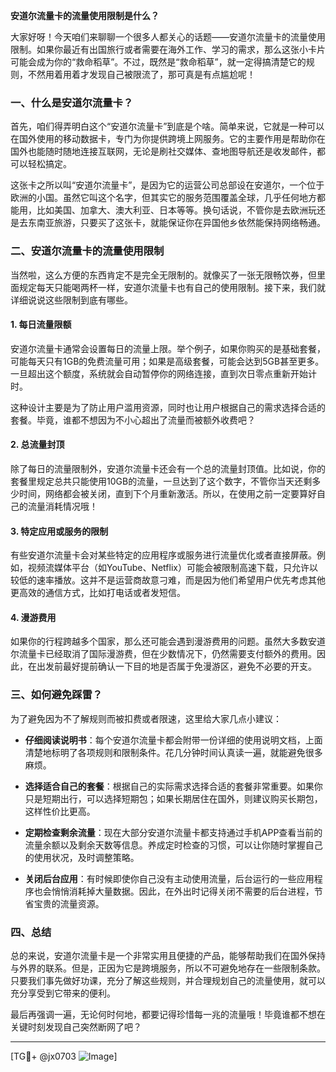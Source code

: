 **安道尔流量卡的流量使用限制是什么？**

大家好呀！今天咱们来聊聊一个很多人都关心的话题——安道尔流量卡的流量使用限制。如果你最近有出国旅行或者需要在海外工作、学习的需求，那么这张小卡片可能会成为你的“救命稻草”。不过，既然是“救命稻草”，就一定得搞清楚它的规则，不然用着用着才发现自己被限流了，那可真是有点尴尬呢！

### 一、什么是安道尔流量卡？

首先，咱们得弄明白这个“安道尔流量卡”到底是个啥。简单来说，它就是一种可以在国外使用的移动数据卡，专门为你提供跨境上网服务。它的主要作用是帮助你在国外也能随时随地连接互联网，无论是刷社交媒体、查地图导航还是收发邮件，都可以轻松搞定。

这张卡之所以叫“安道尔流量卡”，是因为它的运营公司总部设在安道尔，一个位于欧洲的小国。虽然它叫这个名字，但其实它的服务范围覆盖全球，几乎任何地方都能用，比如美国、加拿大、澳大利亚、日本等等。换句话说，不管你是去欧洲玩还是去东南亚旅游，只要买了这张卡，就能保证你在异国他乡依然能保持网络畅通。

### 二、安道尔流量卡的流量使用限制

当然啦，这么方便的东西肯定不是完全无限制的。就像买了一张无限畅饮券，但里面规定每天只能喝两杯一样，安道尔流量卡也有自己的使用限制。接下来，我们就详细说说这些限制到底有哪些。

#### 1. **每日流量限额**
安道尔流量卡通常会设置每日的流量上限。举个例子，如果你购买的是基础套餐，可能每天只有1GB的免费流量可用；如果是高级套餐，可能会达到5GB甚至更多。一旦超出这个额度，系统就会自动暂停你的网络连接，直到次日零点重新开始计时。

这种设计主要是为了防止用户滥用资源，同时也让用户根据自己的需求选择合适的套餐。毕竟，谁都不想因为不小心超出了流量而被额外收费吧？

#### 2. **总流量封顶**
除了每日的流量限制外，安道尔流量卡还会有一个总的流量封顶值。比如说，你的套餐里规定总共只能使用10GB的流量，一旦达到了这个数字，不管你当天还剩多少时间，网络都会被关闭，直到下个月重新激活。所以，在使用之前一定要算好自己的流量消耗情况哦！

#### 3. **特定应用或服务的限制**
有些安道尔流量卡会对某些特定的应用程序或服务进行流量优化或者直接屏蔽。例如，视频流媒体平台（如YouTube、Netflix）可能会被限制高速下载，只允许以较低的速率播放。这并不是运营商故意刁难，而是因为他们希望用户优先考虑其他更高效的通信方式，比如打电话或者发短信。

#### 4. **漫游费用**
如果你的行程跨越多个国家，那么还可能会遇到漫游费用的问题。虽然大多数安道尔流量卡已经取消了国际漫游费，但在少数情况下，仍然需要支付额外的费用。因此，在出发前最好提前确认一下目的地是否属于免漫游区，避免不必要的开支。

### 三、如何避免踩雷？

为了避免因为不了解规则而被扣费或者限速，这里给大家几点小建议：

- **仔细阅读说明书**：每个安道尔流量卡都会附带一份详细的使用说明文档，上面清楚地标明了各项规则和限制条件。花几分钟时间认真读一遍，就能避免很多麻烦。
  
- **选择适合自己的套餐**：根据自己的实际需求选择合适的套餐非常重要。如果你只是短期出行，可以选择短期包；如果长期居住在国外，则建议购买长期包，这样性价比更高。

- **定期检查剩余流量**：现在大部分安道尔流量卡都支持通过手机APP查看当前的流量余额以及剩余天数等信息。养成定时检查的习惯，可以让你随时掌握自己的使用状况，及时调整策略。

- **关闭后台应用**：有时候即使你自己没有主动使用流量，后台运行的一些应用程序也会悄悄消耗掉大量数据。因此，在外出时记得关闭不需要的后台进程，节省宝贵的流量资源。

### 四、总结

总的来说，安道尔流量卡是一个非常实用且便捷的产品，能够帮助我们在国外保持与外界的联系。但是，正因为它是跨境服务，所以不可避免地存在一些限制条款。只要我们事先做好功课，充分了解这些规则，并合理规划自己的流量使用，就可以充分享受到它带来的便利。

最后再强调一遍，无论何时何地，都要记得珍惜每一兆的流量哦！毕竟谁都不想在关键时刻发现自己突然断网了吧？

---

[TG💪+ @jx0703 ![Image](https://github.com/user-attachments/assets/dbca1d08-cadb-493c-b0ec-ad6f7a83f270)]